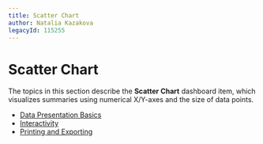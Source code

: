```yaml
---
title: Scatter Chart
author: Natalia Kazakova
legacyId: 115255
---
```

# Scatter Chart
The topics in this section describe the **Scatter Chart** dashboard item, which visualizes summaries using numerical X/Y-axes and the size of data points.
* [Data Presentation Basics](scatter-chart/data-presentation-basics.md)
* [Interactivity](scatter-chart/interactivity.md)
* [Printing and Exporting](scatter-chart/printing-and-exporting.md)